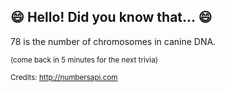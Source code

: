 ## :smile: Hello! Did you know that... :smile:
78 is the number of chromosomes in canine DNA.

<sup>(come back in 5 minutes for the next trivia)</sup>


<sup>Credits: http://numbersapi.com</sup>

